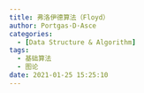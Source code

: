 ```yaml
---
title: 弗洛伊德算法（Floyd）
author: Portgas·D·Asce
categories:
  - [Data Structure & Algorithm]
tags:
  - 基础算法
  - 图论
date: 2021-01-25 15:25:10
---
```


<!--more-->
